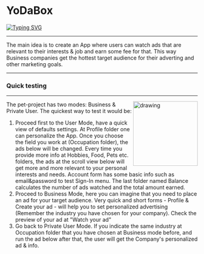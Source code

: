 # YoDaBox
[![Typing SVG](https://readme-typing-svg.herokuapp.com?size=16&multiline=true&height=70&lines=YoDaBox+%3D+Your+Data+Box;People+earn+by+watching+ads+%26;Business+gets+the+hottest+target+audience)](https://git.io/typing-svg)
***
The main idea is to create an App where users can watch ads that are relevant to their interests & job and earn some fee for that. This way Business companies get the hottest target audience for their adverting and other marketing goals.
___

### Quick testing
___
<img align="right" src="https://ie.wampi.ru/2022/06/24/SNIMOK-EKRANA-2022-06-24-V-17.29.10.png" alt="drawing" style="width:170px;"/> The pet-project has two modes: Business & Private User. The quickest way to test it would be:
1. Proceed first to the User Mode, have a quick view of defaults settings. At Profile folder one can personalize the App. Once you choose the field you work at (Occupation folder), the ads below will be changed. Every time you provide more info at Hobbies, Food, Pets etc. folders, the ads at the scroll view below will get more and more relevant to your personal interests and needs. Account form has some basic info such as email&password to test Sign-In menu. The last folder named Balance calculates the number of ads watched and the total amount earned. 
2. Proceed to Business Mode, here you can imagine that you need to place an ad for your target audience. Very quick and short forms - Profile & Create your ad - will help you to set personalized advertising (Remember the industry you have chosen for your company). Check the preview of your ad at "Watch your ad"
3. Go back to Private User Mode. If you indicate the same industry at Occupation folder that you have chosen at Business mode before, and run the ad below after that, the user will get the Company's personalized ad & info. 
